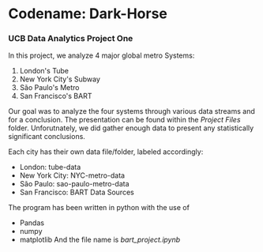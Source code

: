# Codename: Dark-Horse

### UCB Data Analytics Project One

In this project, we analyze 4 major global metro Systems:
1. London's Tube
2. New York City's Subway
3. São Paulo's Metro
4. San Francisco's BART

Our goal was to analyze the four systems through various data streams and for a conclusion. 
The presentation can be found within the *Project Files* folder.
Unforutnately, we did gather enough data to present any statistically significant conclusions.


Each city has their own data file/folder, labeled accordingly:
- London: tube-data
- New York City: NYC-metro-data
- São Paulo: sao-paulo-metro-data
- San Francisco: BART Data Sources

The program has been written in python with the use of
- Pandas
- numpy
- matplotlib
And the file name is *bart_project.ipynb* 
